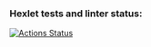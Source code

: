 ### Hexlet tests and linter status:
[![Actions Status](https://github.com/AnnAErmak/frontend-project-lvl2/workflows/hexlet-check/badge.svg)](https://github.com/AnnAErmak/frontend-project-lvl2/actions)